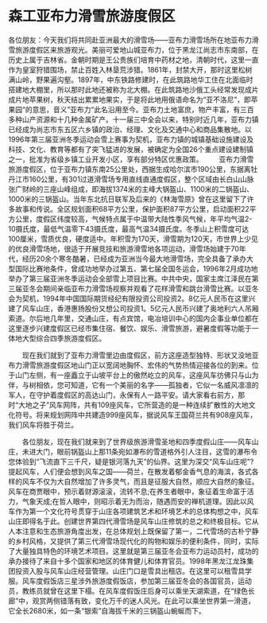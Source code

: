 # 森工亚布力滑雪旅游度假区
各位朋友：今天我们将共同赴亚洲最大的滑雪场——亚布力滑雪场所在地亚布力滑雪旅游度假区来旅游观光。美丽可爱地山城亚布力，位于黑龙江尚志市东南部，在历史上属于吉林省。金朝时期是王公贵族们培育中药材之地，清朝时代，这里一直作为皇室狩猎围场，禁止百姓入林垦荒涉猎。1861年，封禁大开，那时这里松树满山岭，野果遍沟壑。1897年，中东铁路修建时，在此筑路地华工住在北面临时搭建地大棚里，所以那时此地还被称为北大棚。在此筑路地沙俄工头经常发现成片成片地苹果树，秋天结出累累地果实，于是将此地用俄语命名为“亚不洛尼”，即苹果园“的意思，音义”亚布力“此名沿用至今。亚布力土地富庶，物产丰富，有三百多种山产资源和十几种金属矿产。十一届三中全会以来，特别时近几年，亚布力镇已经成为尚志市东五区六乡镇的政治、经理、文化及交通中心和商品集散地。以1996年第三届亚洲冬季运动会雪上赛事为契机，亚布力镇的城镇基础设施建设及科技、文化、教育等都有了突飞猛进的发展，被确定为全国26个重点建设建制镇之一，批准为省级乡镇工业开发小区，享有部分特区优惠政策。
　　亚布力滑雪旅游度假区，位于亚布力镇东南25公里处，西据生成哈尔滨市190公里，东据离牡丹江市160公里，有301过道滑雪场专用直线直通度假区，整个区域由长白山山脉张广财岭的三座山峰组成，即海拔1374米的主峰大锅盔山、1100米的二锅盔山、1000米的三锅盔山。当年东北抗日联军及后来的《林海雪原》曾在这里留下了许多故事和传说。全区规划面积68平方公里，保护面积87平方公里，启动面积22平方公里，度假区纬度较高，气候特点属于中温带大陆性季风气候，年平均气温2-10摄氏度，最低气温零下43摄氏度，最高气温34摄氏度。冬季山上积雪度可达100厘米，雪质优良，硬度适中。年积雪为170天，滑雪期为120天，市世界上少见的优良滑雪场地，很适于开展竞技和旅游滑雪地各项运动，滑雪场始建于70年代，经历20余个寒冬酷暑，已经成为亚洲当今最大地滑雪场，完全具备了承办大型国际比赛地条件，曾成功地举办过第五、第七届全国冬运会，1996年2月成功地举办了第三届亚洲冬季运动会全部雪上项目比赛。中共中央，国家主席江泽民在第三届亚冬会期间亲临亚布力滑雪场视察并观看了花样滑雪和跳台滑雪比赛。以亚冬会为契机，1994年中国国际期货经纪有限投资公司投资2。8亿元人民币在这里兴建了风车山庄，香港惠扬股份又想公司投资1。5亿元人民币兴建了奥地利六人吊厢索道。尔后地几年里，交通山庄，有点宾馆，电冶培训中心的国内企事业单位都在这里逐步兴建度假区已经市集住宿、餐饮、娱乐、滑雪旅游，避暑度假等功能于一体地大型综合四季旅游度假区。

　　现在我们就到了亚布力滑雪里边由度假区，前方这座造型独特、形状又没地亚布力滑雪旅游度假区地山门正以宽阔地胸怀、宏伟的气势热情迎接各位的到来。位于山门左侧，有一座矗立于山坡平台上的傲然屹立的风车，这座风车彷佛只与山为伴，与树相依，您可知道，它有一个美丽的名字——孤独者，它似一名威风凛凛的军人，在守护着度假区的高达山门，永保有人一路平安。请大家看右前方，那时“大地之子”风车网阵，共有109座风车，它所营造的是一种连续扩散性的大地文化符号。将来规划网阵中共建造999座风车，据说风车王国荷兰共有908座风车，我们风车将胜于荷兰。

　　各位朋友，现在我们就来到了世界级旅游滑雪圣地和四季度假山庄——风车山庄，未进大门，眼前锅盔山上那11条宛如瀑布的雪道格外引人注目，这雪的瀑布令您体验到“飞流直下三千尺，疑是银河落九天”的仙界。这里为深交“风车山庄呢”?提起风车，人们便会想到风车之国——荷兰，在散发着郁金香气息的海滨，各式各样的风车不仅为大自然增加了许多灵气，而且是征服大自然，顺应大自然的象征。风车在商贾眼中，预示着财源滚滚，流转不息;在养生者眼中，象征着生命富于活力，气象天成;在哲人眼中，则昭示着无为而治，随遇而安的禅机道理。因此以风车作为第一个文化符号贯穿于山庄各项建筑艺术和环境艺术的总体构想之中，风车山庄即得名于此。创建世界第四代滑雪场是风车山庄修筑的总之和终极目标。它从人本注意和生态旅游角度出发，在总体规划上既保留了第一，二代雪场的古朴宁静的乡村风格，又提供了第三代滑雪场现代化的购物和娱乐的便利条件，同时，实际了大量独具特色的环境艺术项目。这里就是第三届亚冬会亚布力运动员村，成功的承办接待了来自十多个国家和地区的体育健儿和体育官员。1998年黑龙江龙珠集团投资入股与风车山庄经营管理。山庄门口是雪具出租店。在这里可以租雪具学服。风车度假饭店三星涉外旅游度假饭店，参加第三届亚冬会的各国官员，运动员，教练员就曾在这里下榻。在风车度假饭庄后身可以乘坐天湖索道，在“绿色长廊”中，观赏两侧错落有致，变化万千的迷人风光。在此可以乘坐世界第一滑道，它全长2680米，如一条“银索”自海拔千米的三锅盔山蜿蜒而下。